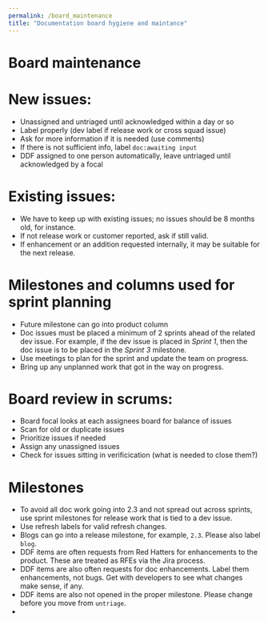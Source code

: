 ```yaml
---
permalink: /board_maintenance
title: "Documentation board hygiene and maintance"
---
```


# Board maintenance

# New issues: 

  - Unassigned and untriaged until acknowledged within a day or so
  - Label properly (dev label if release work or cross squad issue)
  - Ask for more information if it is needed (use comments)
  - If there is not sufficient info, label `doc:awaiting input`
  - DDF assigned to one person automatically, leave untriaged until acknowledged by a focal
  
# Existing issues:

  - We have to keep up with existing issues; no issues should be 8 months old, for instance.
  - If not release work or customer reported, ask if still valid.
  - If enhancement or an addition requested internally, it may be suitable for the next release.
  
# Milestones and columns used for sprint planning

  - Future milestone can go into product column
  - Doc issues must be placed a minimum of 2 sprints ahead of the related dev issue. For example, if the dev issue is placed in _Sprint 1_, then the doc issue is to be placed in the _Sprint 3_ milestone. 
  - Use meetings to plan for the sprint and update the team on progress.
  - Bring up any unplanned work that got in the way on progress.


# Board review in scrums:

  - Board focal looks at each assignees board for balance of issues
  - Scan for old or duplicate issues
  - Prioritize issues if needed
  - Assign any unassigned issues
  - Check for issues sitting in verificication (what is needed to close them?)

# Milestones

  - To avoid all doc work going into 2.3 and not spread out across sprints, use sprint milestones for release work that is tied to a dev issue.
  - Use refresh labels for valid refresh changes.
  - Blogs can go into a release milestone, for example, `2.3`. Please also label `blog`.
  - DDF items are often requests from Red Hatters for enhancements to the product. These are treated as RFEs via the Jira process. 
  - DDF items are also often requests for doc enhancements. Label them enhancements, not bugs. Get with developers to see what changes make sense, if any.
  - DDF items are also not opened in the proper milestone. Please change before you move from `untriage`.
  -

  

  
